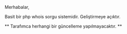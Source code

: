 Merhabalar,

Basit bir php whois sorgu sistemidir. Geliştirmeye açıktır.

** Tarafımca herhangi bir güncelleme yapılmayacaktır. **

